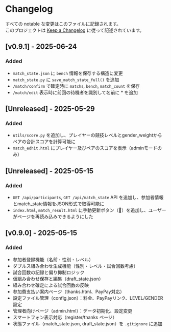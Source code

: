 # Changelog

すべての notable な変更はこのファイルに記録されます。  
このプロジェクトは [Keep a Changelog](https://keepachangelog.com/ja/1.0.0/) に従って記述されています。

## [v0.9.1] - 2025-06-24
### Added
- `match_state.json` に `bench` 情報を保存する構造に変更
- `match_state.py` に `save_match_state_full()` を追加
- `/match/confirm` で確定時に `matchs`, `bench`, `match_count` を保存
- `/match/edit` 表示時に前回の待機者を識別して名前に * を追加


## [Unreleased] - 2025-05-29
### Added
- `utils/score.py` を追加し、プレイヤーの競技レベルとgender_weightからペアの合計スコアを計算可能に
- `match_edhit.html` にプレイヤー及びペアのスコアを表示（adminモードのみ）


## [Unreleased] - 2025-05-15
### Added
- `GET /api/participants`, `GET /api/match_state` API を追加し、参加者情報とmatch_state情報をJSON形式で取得可能に
- `index.html`, `match_result.html` に手動更新ボタン（🔄）を追加し、ユーザーがページを再読み込みできるようにした


## [v0.9.0] - 2025-05-15
### Added
- 参加者登録機能（名前・性別・レベル）
- ダブルス組み合わせ生成機能（性別・レベル・試合回数考慮）
- 試合回数の記録と偏り抑制ロジック
- 仮組み合わせ保存と編集（draft_state.json）
- 組み合わせ確定による試合回数の反映
- 参加費支払い案内ページ（thanks.html、PayPay対応）
- 設定ファイル管理（config.json）：料金、PayPayリンク、LEVEL/GENDER設定
- 管理者向けページ（admin.html）：データ初期化、設定変更
- スマートフォン表示対応（register/thanks ページ）
- 状態ファイル（match_state.json, draft_state.json）を `.gitignore` に追加